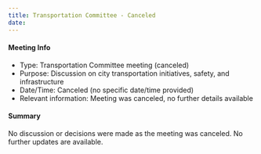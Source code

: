 ```yaml
---
title: Transportation Committee - Canceled
date: 
---
```

#### Meeting Info
* Type: Transportation Committee meeting (canceled)
* Purpose: Discussion on city transportation initiatives, safety, and infrastructure
* Date/Time: Canceled (no specific date/time provided)
* Relevant information: Meeting was canceled, no further details available


#### Summary
No discussion or decisions were made as the meeting was canceled. No further updates are available.

